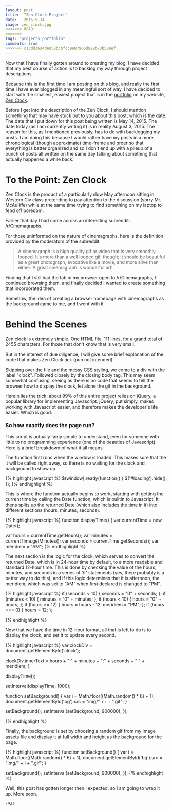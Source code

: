 ```yaml
---
layout: post
title:  "Zen Clock Project"
date:   2015-5-14
image: zen_clock.jpg
<<<<<<< HEAD
=======
tags: "projects portfolio"
comments: true
>>>>>>> c13dd36a4de058bcbfcc9a87966d929b73b50aef
---
```


<p class="intro"><span class="dropcap">N</span>ow that I have finally gotten around to creating my blog, I have decided that my best course of action is to backlog my way through project descriptions.</p>

Because this is the first time I am posting on this blog, and really the first time I have ever blogged in any meaningful sort of way, I have decided to start with the smallest, easiest project that is in the [portfolio]("http://iampjt.com/#portfolio") on my website, [Zen Clock]("http://iampjt.com/projects/clock").

Before I get into the description of the Zen Clock, I should mention something that may have stuck out to you about this post, which is the date. The date that I put down for this post being written is May 14, 2015. The date today (as I am currently writing it) is in reality August 3, 2015. The reason for this, as I mentioned previously, has to do with backlogging my posts. I am doing this because I would rather have my posts in a more chronological (though approximate) time-frame and order so that everything is better organized and so I don't end up with a pileup of a bunch of posts all written on the same day talking about something that actually happened a while back.

# To the Point: Zen Clock
Zen Clock is the product of a particularly slow May afternoon sitting in Western Civ class pretending to pay attention to the discussion (sorry Mr. McAuliffe) while at the same time trying to find something on my laptop to fend off boredom.

Earlier that day I had come across an interesting subreddit: [/r/Cinemagraphs]("http://reddit.com/r/Cinemagraphs").

For those uninformed on the nature of cinemagraphs, here is the definition provided by the moderators of the subreddit:

<blockquote>
A cinemagraph is a high quality gif or video that is very smoothly looped. It's more than a well looped gif, though; it should be beautiful as a great photograph, evocative like a movie, and more alive than either. A great cinemagraph is wonderful art!
</blockquote>

Finding that I still had the tab in my browser open to /r/Cinemagraphs, I continued browsing them, and finally decided I wanted to create something that incorporated them.

Somehow, the idea of creating a browser homepage with cinemagraphs as the background came to me, and I went with it.

# Behind the Scenes
Zen clock is extremely simple. One HTML file, 111 lines, for a grand total of 2455 characters. For those that don't know that is very small.

But in the interest of due diligence, I will give some brief explanation of the code that makes Zen Clock tick (pun not intended).

Skipping over the file <head> and the messy CSS styling, we come to a div with the label "clock". Followed closely by the closing body tag. This may seem somewhat confusing, seeing as there is no code that seems to tell the browser how to display the clock, let alone the gif in the background.

Herein lies the trick: about 99% of this entire project relies on jQuery, a popular library for implementing Javascript. jQuery, put simply, makes working with Javascript easier, and therefore makes the developer's life easier. Which is good.

### So how exactly does the page run?

This script is actually fairly simple to understand, even for someone with little to no programming experience (one of the beauties of Javascript). Here is a brief breakdown of what it all means.

The function first runs when the window is loaded. This makes sure that the it will be called right away, so there is no waiting for the clock and background to show up.

{% highlight javascript %}
$(window).ready(function() {
  $('#loading').hide();
});
{% endhighlight %}

This is where the function actually begins to work, starting with getting the current time by calling the Date function, which is builtin to Javascript. It thens splits up the returned Date (which also includes the time in it) into different sections (hours, minutes, seconds).

{% highlight javascript %}
function displayTime() {
  var currentTime = new Date();

  var hours = currentTime.getHours();
  var minutes = currentTime.getMinutes();
  var seconds = currentTime.getSeconds();
  var meridiem = "AM";
{% endhighlight %}

The next section is the logic for the clock, which serves to convert the returned Date, which is in 24-hour time by default, to a more readable and standard 12-hour time. This is done by checking the value of the hours, minutes, and seconds in a series of 'if' statements (yes, there probably is a better way to do this), and if this logic determines that it is afternoon, the meridiem, which was set to "AM" when first declared is changed to "PM".

{% highlight javascript %}
if (seconds < 10) {
  seconds = "0" + seconds;
};
if (minutes < 10) {
  minutes = "0" + minutes;
};
if (hours < 10) {
  hours = "0" + hours;
};
if (hours >= 12) {
  hours = hours - 12;
  meridiem = "PM";
};
if (hours === 0) {
  hours = 12;
};

{% endhighlight %}


Now that we have the time in 12-hour format, all that is left to do is to display the clock, and set it to update every second.

{% highlight javascript %}
var clockDiv = document.getElementById('clock');

clockDiv.innerText = hours + ":" + minutes + ":" + seconds + " " + meridiem;
}

displayTime();

setInterval(displayTime, 1000);

function setBackground() {
var i = Math.floor((Math.random() * 6) + 1);
document.getElementById('bg').src = "img/" + i + ".gif";
}

setBackground();
setInterval(setBackground, 900000);
});

{% endhighlight %}

Finally, the background is set by choosing a random gif from my image assets file and display it at full width and height as the background for the page.

{% highlight javascript %}
function setBackground() {
  var i = Math.floor((Math.random() * 6) + 1);
  document.getElementById('bg').src = "img/" + i + ".gif";
}

setBackground();
setInterval(setBackground, 900000);
});
{% endhighlight %}


<span class="dropcap">W</span>ell, this post has gotten longer then I expected, so I am going to wrap it up. More soon.

-PJT
